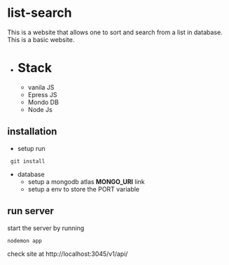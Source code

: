 # list-search
This is a website that allows one to sort and search from a list in database.
This is a basic website.
* # Stack
  * vanila JS
  * Epress JS
  * Mondo DB
  * Node Js
## installation
* setup
run  

<code> git install </code>

* database
  * setup a mongodb atlas <b>MONGO_URI</b> link
  * setup a env to store the PORT variable
## run server
start the server by running

<code>nodemon app</code>

check site at http://localhost:3045/v1/api/
